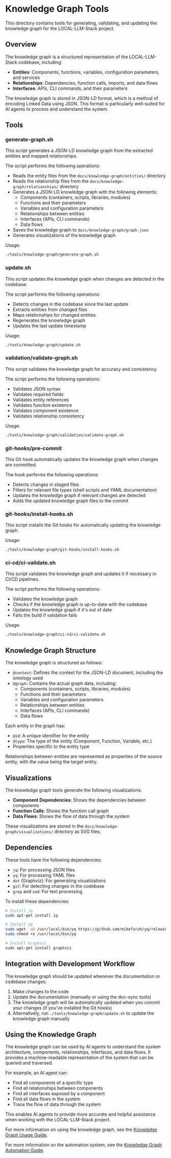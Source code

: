 # Knowledge Graph Tools

This directory contains tools for generating, validating, and updating the knowledge graph for the LOCAL-LLM-Stack project.

## Overview

The knowledge graph is a structured representation of the LOCAL-LLM-Stack codebase, including:

- **Entities**: Components, functions, variables, configuration parameters, and services
- **Relationships**: Dependencies, function calls, imports, and data flows
- **Interfaces**: APIs, CLI commands, and their parameters

The knowledge graph is stored in JSON-LD format, which is a method of encoding Linked Data using JSON. This format is particularly well-suited for AI agents to process and understand the system.

## Tools

### generate-graph.sh

This script generates a JSON-LD knowledge graph from the extracted entities and mapped relationships.

The script performs the following operations:
- Reads the entity files from the `docs/knowledge-graph/entities/` directory
- Reads the relationship files from the `docs/knowledge-graph/relationships/` directory
- Generates a JSON-LD knowledge graph with the following elements:
  - Components (containers, scripts, libraries, modules)
  - Functions and their parameters
  - Variables and configuration parameters
  - Relationships between entities
  - Interfaces (APIs, CLI commands)
  - Data flows
- Saves the knowledge graph to `docs/knowledge-graph/graph.json`
- Generates visualizations of the knowledge graph

Usage:
```bash
./tools/knowledge-graph/generate-graph.sh
```

### update.sh

This script updates the knowledge graph when changes are detected in the codebase.

The script performs the following operations:
- Detects changes in the codebase since the last update
- Extracts entities from changed files
- Maps relationships for changed entities
- Regenerates the knowledge graph
- Updates the last update timestamp

Usage:
```bash
./tools/knowledge-graph/update.sh
```

### validation/validate-graph.sh

This script validates the knowledge graph for accuracy and consistency.

The script performs the following operations:
- Validates JSON syntax
- Validates required fields
- Validates entity references
- Validates function existence
- Validates component existence
- Validates relationship consistency

Usage:
```bash
./tools/knowledge-graph/validation/validate-graph.sh
```

### git-hooks/pre-commit

This Git hook automatically updates the knowledge graph when changes are committed.

The hook performs the following operations:
- Detects changes in staged files
- Filters for relevant file types (shell scripts and YAML documentation)
- Updates the knowledge graph if relevant changes are detected
- Adds the updated knowledge graph files to the commit

### git-hooks/install-hooks.sh

This script installs the Git hooks for automatically updating the knowledge graph.

Usage:
```bash
./tools/knowledge-graph/git-hooks/install-hooks.sh
```

### ci-cd/ci-validate.sh

This script validates the knowledge graph and updates it if necessary in CI/CD pipelines.

The script performs the following operations:
- Validates the knowledge graph
- Checks if the knowledge graph is up-to-date with the codebase
- Updates the knowledge graph if it's out of date
- Fails the build if validation fails

Usage:
```bash
./tools/knowledge-graph/ci-cd/ci-validate.sh
```

## Knowledge Graph Structure

The knowledge graph is structured as follows:

- `@context`: Defines the context for the JSON-LD document, including the ontology used
- `@graph`: Contains the actual graph data, including:
  - Components (containers, scripts, libraries, modules)
  - Functions and their parameters
  - Variables and configuration parameters
  - Relationships between entities
  - Interfaces (APIs, CLI commands)
  - Data flows

Each entity in the graph has:
- `@id`: A unique identifier for the entity
- `@type`: The type of the entity (Component, Function, Variable, etc.)
- Properties specific to the entity type

Relationships between entities are represented as properties of the source entity, with the value being the target entity.

## Visualizations

The knowledge graph tools generate the following visualizations:

- **Component Dependencies**: Shows the dependencies between components
- **Function Calls**: Shows the function call graph
- **Data Flows**: Shows the flow of data through the system

These visualizations are stored in the `docs/knowledge-graph/visualizations/` directory as SVG files.

## Dependencies

These tools have the following dependencies:

- `jq`: For processing JSON files
- `yq`: For processing YAML files
- `dot` (Graphviz): For generating visualizations
- `git`: For detecting changes in the codebase
- `grep` and `sed`: For text processing

To install these dependencies:

```bash
# Install jq
sudo apt-get install jq

# Install yq
sudo wget -qO /usr/local/bin/yq https://github.com/mikefarah/yq/releases/latest/download/yq_linux_amd64
sudo chmod +x /usr/local/bin/yq

# Install Graphviz
sudo apt-get install graphviz
```

## Integration with Development Workflow

The knowledge graph should be updated whenever the documentation or codebase changes:

1. Make changes to the code
2. Update the documentation (manually or using the doc-sync tools)
3. The knowledge graph will be automatically updated when you commit your changes (if you've installed the Git hooks)
4. Alternatively, run `./tools/knowledge-graph/update.sh` to update the knowledge graph manually

## Using the Knowledge Graph

The knowledge graph can be used by AI agents to understand the system architecture, components, relationships, interfaces, and data flows. It provides a machine-readable representation of the system that can be queried and traversed.

For example, an AI agent can:
- Find all components of a specific type
- Find all relationships between components
- Find all interfaces exposed by a component
- Find all data flows in the system
- Trace the flow of data through the system

This enables AI agents to provide more accurate and helpful assistance when working with the LOCAL-LLM-Stack project.

For more information on using the knowledge graph, see the [Knowledge Graph Usage Guide](../../docs/knowledge-graph/usage.md).

For more information on the automation system, see the [Knowledge Graph Automation Guide](../../docs/knowledge-graph/automation.md).